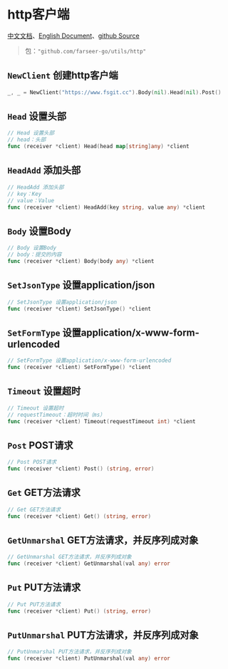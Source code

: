# http客户端
[中文文档](https://farseer-go.github.io/doc/)、[English Document](https://farseer-go.github.io/doc/#/en-us/)、[github Source](https://github.com/farseer-go/utils)

> 包：`"github.com/farseer-go/utils/http"`

## `NewClient` 创建http客户端
```go
_, _ = NewClient("https://www.fsgit.cc").Body(nil).Head(nil).Post()
```
## `Head` 设置头部
```go
// Head 设置头部
// head：头部
func (receiver *client) Head(head map[string]any) *client
```
## `HeadAdd` 添加头部
```go
// HeadAdd 添加头部
// key：Key
// value：Value
func (receiver *client) HeadAdd(key string, value any) *client
```
## `Body` 设置Body
```go
// Body 设置Body
// body：提交的内容
func (receiver *client) Body(body any) *client
```
## `SetJsonType` 设置application/json
```go
// SetJsonType 设置application/json
func (receiver *client) SetJsonType() *client
```
## `SetFormType` 设置application/x-www-form-urlencoded
```go
// SetFormType 设置application/x-www-form-urlencoded
func (receiver *client) SetFormType() *client
```
## `Timeout` 设置超时
```go
// Timeout 设置超时
// requestTimeout：超时时间（ms）
func (receiver *client) Timeout(requestTimeout int) *client
```
## `Post` POST请求
```go
// Post POST请求
func (receiver *client) Post() (string, error)
```
## `Get` GET方法请求
```go
// Get GET方法请求
func (receiver *client) Get() (string, error)
```
## `GetUnmarshal` GET方法请求，并反序列成对象
```go
// GetUnmarshal GET方法请求，并反序列成对象
func (receiver *client) GetUnmarshal(val any) error 
```
## `Put` PUT方法请求
```go
// Put PUT方法请求
func (receiver *client) Put() (string, error)
```
## `PutUnmarshal` PUT方法请求，并反序列成对象
```go
// PutUnmarshal PUT方法请求，并反序列成对象
func (receiver *client) PutUnmarshal(val any) error
```